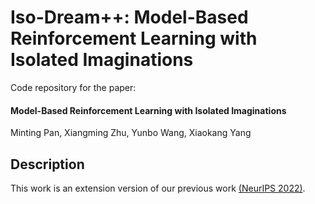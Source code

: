 # Iso-Dream++: Model-Based Reinforcement Learning with Isolated Imaginations
Code repository for the paper: 

#### Model-Based Reinforcement Learning with Isolated Imaginations 

Minting Pan, Xiangming Zhu, Yunbo Wang, Xiaokang Yang

<!-- If you have any questions, feel free to makes issues. Thanks for your interests! -->


## Description

This work is an extension version of our previous work [(NeurIPS 2022)](https://arxiv.org/abs/2205.13817). 

